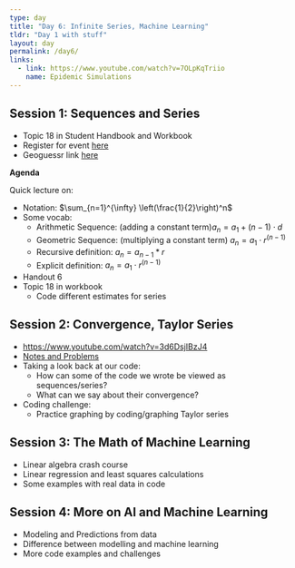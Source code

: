 ```yaml
---
type: day
title: "Day 6: Infinite Series, Machine Learning"
tldr: "Day 1 with stuff"
layout: day
permalink: /day6/
links:
  - link: https://www.youtube.com/watch?v=7OLpKqTriio
    name: Epidemic Simulations
---
```


## Session 1: Sequences and Series
- Topic 18 in Student Handbook and Workbook
- Register for event [here](https://simons.berkeley.edu/web-registration-simons-institute-summer-2024-public-lectures)
- Geoguessr link [here](https://www.geoguessr.com/challenge/OaVuOYU2JYpvFaKL)

**Agenda**

Quick lecture on:
- Notation: $\sum_{n=1}^{\infty} \left(\frac{1}{2}\right)^n$
- Some vocab:
  - Arithmetic Sequence: (adding a constant term)$a_n = a_1 + (n - 1) \cdot d$
  - Geometric Sequence: (multiplying a constant term) $a_n = a_1 \cdot r^{(n - 1)}$
  - Recursive definition: $a_n = a_{n-1}*r$
  - Explicit definition: $a_n = a_1 \cdot r^{(n - 1)}$
- Handout 6
- Topic 18 in workbook
  - Code different estimates for series 

## Session 2: Convergence, Taylor Series
- https://www.youtube.com/watch?v=3d6DsjIBzJ4
- [Notes and Problems](https://tutorial.math.lamar.edu/Classes/CalcII/SeriesIntro.aspx)
- Taking a look back at our code:
  - How can some of the code we wrote be viewed as sequences/series?
  - What can we say about their convergence? 
- Coding challenge:
  - Practice graphing by coding/graphing Taylor series

## Session 3: The Math of Machine Learning
- Linear algebra crash course
- Linear regression and least squares calculations
- Some examples with real data in code

## Session 4: More on AI and Machine Learning
- Modeling and Predictions from data
- Difference between modelling and machine learning
- More code examples and challenges

